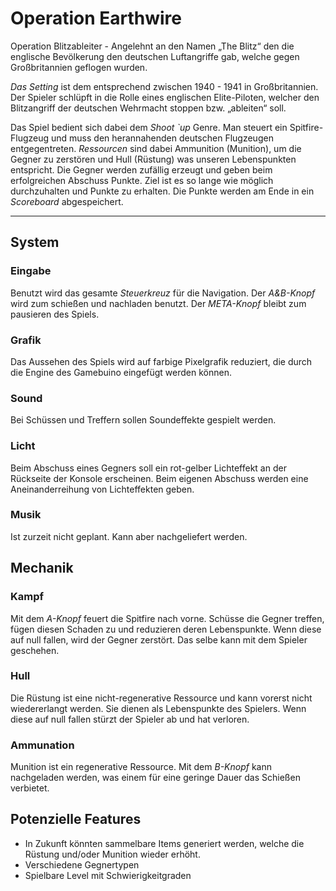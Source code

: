 # Operation Earthwire

Operation Blitzableiter - Angelehnt an den Namen „The Blitz“ den die englische Bevölkerung den deutschen Luftangriffe gab, welche gegen Großbritannien geflogen wurden.

*Das Setting* ist dem entsprechend zwischen 1940 - 1941 in Großbritannien. Der Spieler schlüpft in die Rolle eines englischen Elite-Piloten, welcher den Blitzangriff der deutschen Wehrmacht stoppen bzw. „ableiten“ soll.

Das Spiel bedient sich dabei dem *Shoot `up* Genre. Man steuert ein Spitfire-Flugzeug und muss den herannahenden deutschen Flugzeugen entgegentreten. *Ressourcen* sind dabei Ammunition (Munition), um die Gegner zu zerstören und Hull (Rüstung) was unseren Lebenspunkten entspricht. Die Gegner werden zufällig erzeugt und geben beim erfolgreichen Abschuss Punkte. Ziel ist es so lange wie möglich durchzuhalten und Punkte zu erhalten. Die Punkte werden am Ende in ein *Scoreboard* abgespeichert.

---

## System
### Eingabe
Benutzt wird das gesamte *Steuerkreuz* für die Navigation.
Der *A&B-Knopf* wird zum schießen und nachladen benutzt.
Der *META-Knopf* bleibt zum pausieren des Spiels.

### Grafik
Das Aussehen des Spiels wird auf farbige Pixelgrafik reduziert, die durch die Engine des Gamebuino eingefügt werden können.

### Sound
Bei Schüssen und Treffern sollen Soundeffekte gespielt werden.

### Licht
Beim Abschuss eines Gegners soll ein rot-gelber Lichteffekt an der Rückseite der Konsole erscheinen. Beim eigenen Abschuss werden eine Aneinanderreihung von Lichteffekten geben.

### Musik
Ist zurzeit nicht geplant. Kann aber nachgeliefert werden.

## Mechanik
### Kampf
Mit dem *A-Knopf* feuert die Spitfire nach vorne. Schüsse die Gegner treffen, fügen diesen Schaden zu und reduzieren deren Lebenspunkte. Wenn diese auf null fallen, wird der Gegner zerstört. Das selbe kann mit dem Spieler geschehen.

### Hull
Die Rüstung ist eine nicht-regenerative Ressource und kann vorerst nicht wiedererlangt werden. Sie dienen als Lebenspunkte des Spielers. Wenn diese auf null fallen stürzt der Spieler ab und hat verloren.

### Ammunation
Munition ist ein regenerative Ressource. Mit dem *B-Knopf* kann nachgeladen werden, was einem für eine geringe Dauer das Schießen verbietet. 

## Potenzielle Features
* In Zukunft könnten sammelbare Items generiert werden, welche die Rüstung und/oder Munition wieder erhöht.
* Verschiedene Gegnertypen
* Spielbare Level mit Schwierigkeitgraden

 
